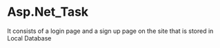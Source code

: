 # Asp.Net_Task
It consists of a login page and a sign up page on the site that is stored in Local Database

